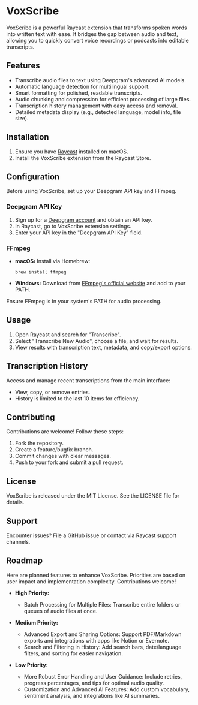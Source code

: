 # VoxScribe

VoxScribe is a powerful Raycast extension that transforms spoken words into written text with ease. It bridges the gap between audio and text, allowing you to quickly convert voice recordings or podcasts into editable transcripts.

## Features

- Transcribe audio files to text using Deepgram's advanced AI models.
- Automatic language detection for multilingual support.
- Smart formatting for polished, readable transcripts.
- Audio chunking and compression for efficient processing of large files.
- Transcription history management with easy access and removal.
- Detailed metadata display (e.g., detected language, model info, file size).

## Installation

1. Ensure you have [Raycast](https://www.raycast.com/) installed on macOS.
2. Install the VoxScribe extension from the Raycast Store.

## Configuration

Before using VoxScribe, set up your Deepgram API key and FFmpeg.

### Deepgram API Key

1. Sign up for a [Deepgram account](https://deepgram.com/) and obtain an API key.
2. In Raycast, go to VoxScribe extension settings.
3. Enter your API key in the "Deepgram API Key" field.

### FFmpeg

- **macOS:** Install via Homebrew:
  ```
  brew install ffmpeg
  ```
- **Windows:** Download from [FFmpeg's official website](https://ffmpeg.org/download.html) and add to your PATH.

Ensure FFmpeg is in your system's PATH for audio processing.

## Usage

1. Open Raycast and search for "Transcribe".
2. Select "Transcribe New Audio", choose a file, and wait for results.
3. View results with transcription text, metadata, and copy/export options.

## Transcription History

Access and manage recent transcriptions from the main interface:

- View, copy, or remove entries.
- History is limited to the last 10 items for efficiency.

## Contributing

Contributions are welcome! Follow these steps:

1. Fork the repository.
2. Create a feature/bugfix branch.
3. Commit changes with clear messages.
4. Push to your fork and submit a pull request.

## License

VoxScribe is released under the MIT License. See the LICENSE file for details.

## Support

Encounter issues? File a GitHub issue or contact via Raycast support channels.

## Roadmap

Here are planned features to enhance VoxScribe. Priorities are based on user impact and implementation complexity. Contributions welcome!

  - **High Priority:**
    - Batch Processing for Multiple Files: Transcribe entire folders or queues of audio files at once.

- **Medium Priority:**
  - Advanced Export and Sharing Options: Support PDF/Markdown exports and integrations with apps like Notion or Evernote.
  - Search and Filtering in History: Add search bars, date/language filters, and sorting for easier navigation.

- **Low Priority:**
  - More Robust Error Handling and User Guidance: Include retries, progress percentages, and tips for optimal audio quality.
  - Customization and Advanced AI Features: Add custom vocabulary, sentiment analysis, and integrations like AI summaries.

